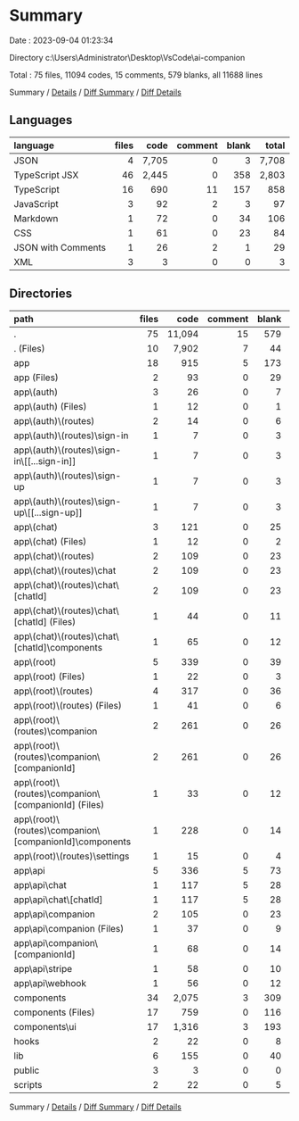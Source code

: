 # Summary

Date : 2023-09-04 01:23:34

Directory c:\\Users\\Administrator\\Desktop\\VsCode\\ai-companion

Total : 75 files,  11094 codes, 15 comments, 579 blanks, all 11688 lines

Summary / [Details](details.md) / [Diff Summary](diff.md) / [Diff Details](diff-details.md)

## Languages
| language | files | code | comment | blank | total |
| :--- | ---: | ---: | ---: | ---: | ---: |
| JSON | 4 | 7,705 | 0 | 3 | 7,708 |
| TypeScript JSX | 46 | 2,445 | 0 | 358 | 2,803 |
| TypeScript | 16 | 690 | 11 | 157 | 858 |
| JavaScript | 3 | 92 | 2 | 3 | 97 |
| Markdown | 1 | 72 | 0 | 34 | 106 |
| CSS | 1 | 61 | 0 | 23 | 84 |
| JSON with Comments | 1 | 26 | 2 | 1 | 29 |
| XML | 3 | 3 | 0 | 0 | 3 |

## Directories
| path | files | code | comment | blank | total |
| :--- | ---: | ---: | ---: | ---: | ---: |
| . | 75 | 11,094 | 15 | 579 | 11,688 |
| . (Files) | 10 | 7,902 | 7 | 44 | 7,953 |
| app | 18 | 915 | 5 | 173 | 1,093 |
| app (Files) | 2 | 93 | 0 | 29 | 122 |
| app\\(auth) | 3 | 26 | 0 | 7 | 33 |
| app\\(auth) (Files) | 1 | 12 | 0 | 1 | 13 |
| app\\(auth)\\(routes) | 2 | 14 | 0 | 6 | 20 |
| app\\(auth)\\(routes)\\sign-in | 1 | 7 | 0 | 3 | 10 |
| app\\(auth)\\(routes)\\sign-in\\[[...sign-in]] | 1 | 7 | 0 | 3 | 10 |
| app\\(auth)\\(routes)\\sign-up | 1 | 7 | 0 | 3 | 10 |
| app\\(auth)\\(routes)\\sign-up\\[[...sign-up]] | 1 | 7 | 0 | 3 | 10 |
| app\\(chat) | 3 | 121 | 0 | 25 | 146 |
| app\\(chat) (Files) | 1 | 12 | 0 | 2 | 14 |
| app\\(chat)\\(routes) | 2 | 109 | 0 | 23 | 132 |
| app\\(chat)\\(routes)\\chat | 2 | 109 | 0 | 23 | 132 |
| app\\(chat)\\(routes)\\chat\\[chatId] | 2 | 109 | 0 | 23 | 132 |
| app\\(chat)\\(routes)\\chat\\[chatId] (Files) | 1 | 44 | 0 | 11 | 55 |
| app\\(chat)\\(routes)\\chat\\[chatId]\\components | 1 | 65 | 0 | 12 | 77 |
| app\\(root) | 5 | 339 | 0 | 39 | 378 |
| app\\(root) (Files) | 1 | 22 | 0 | 3 | 25 |
| app\\(root)\\(routes) | 4 | 317 | 0 | 36 | 353 |
| app\\(root)\\(routes) (Files) | 1 | 41 | 0 | 6 | 47 |
| app\\(root)\\(routes)\\companion | 2 | 261 | 0 | 26 | 287 |
| app\\(root)\\(routes)\\companion\\[companionId] | 2 | 261 | 0 | 26 | 287 |
| app\\(root)\\(routes)\\companion\\[companionId] (Files) | 1 | 33 | 0 | 12 | 45 |
| app\\(root)\\(routes)\\companion\\[companionId]\\components | 1 | 228 | 0 | 14 | 242 |
| app\\(root)\\(routes)\\settings | 1 | 15 | 0 | 4 | 19 |
| app\\api | 5 | 336 | 5 | 73 | 414 |
| app\\api\\chat | 1 | 117 | 5 | 28 | 150 |
| app\\api\\chat\\[chatId] | 1 | 117 | 5 | 28 | 150 |
| app\\api\\companion | 2 | 105 | 0 | 23 | 128 |
| app\\api\\companion (Files) | 1 | 37 | 0 | 9 | 46 |
| app\\api\\companion\\[companionId] | 1 | 68 | 0 | 14 | 82 |
| app\\api\\stripe | 1 | 58 | 0 | 10 | 68 |
| app\\api\\webhook | 1 | 56 | 0 | 12 | 68 |
| components | 34 | 2,075 | 3 | 309 | 2,387 |
| components (Files) | 17 | 759 | 0 | 116 | 875 |
| components\\ui | 17 | 1,316 | 3 | 193 | 1,512 |
| hooks | 2 | 22 | 0 | 8 | 30 |
| lib | 6 | 155 | 0 | 40 | 195 |
| public | 3 | 3 | 0 | 0 | 3 |
| scripts | 2 | 22 | 0 | 5 | 27 |

Summary / [Details](details.md) / [Diff Summary](diff.md) / [Diff Details](diff-details.md)
